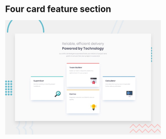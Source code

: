 # Four card feature section

![Design preview for the Four card feature section coding challenge](./design/desktop-preview.jpg)
